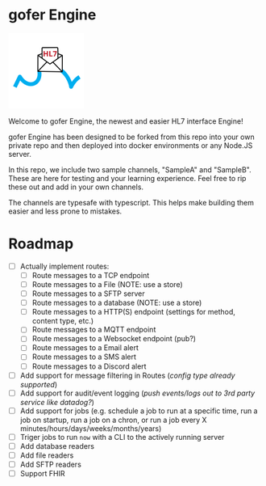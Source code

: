 # gofer Engine

![gofer Engine Logo](https://raw.githubusercontent.com/amaster507/gofer/main/images/gofer-logo.png)

Welcome to gofer Engine, the newest and easier HL7 interface Engine!

gofer Engine has been designed to be forked from this repo into your own private repo and then deployed into docker environments or any Node.JS server.

In this repo, we include two sample channels, "SampleA" and "SampleB". These are here for testing and your learning experience. Feel free to rip these out and add in your own channels.

The channels are typesafe with typescript. This helps make building them easier and less prone to mistakes.

# Roadmap

- [ ] Actually implement routes:
  - [ ] Route messages to a TCP endpoint
  - [ ] Route messages to a File (NOTE: use a store)
  - [ ] Route messages to a SFTP server
  - [ ] Route messages to a database (NOTE: use a store)
  - [ ] Route messages to a HTTP(S) endpoint (settings for method, content type, etc.)
  - [ ] Route messages to a MQTT endpoint
  - [ ] Route messages to a Websocket endpoint (pub?)
  - [ ] Route messages to a Email alert
  - [ ] Route messages to a SMS alert
  - [ ] Route messages to a Discord alert
- [ ] Add support for message filtering in Routes (_config type already supported_)
- [ ] Add support for audit/event logging (_push events/logs out to 3rd party service like datadog?_)
- [ ] Add support for jobs (e.g. schedule a job to run at a specific time, run a job on startup, run a job on a chron, or run a job every X minutes/hours/days/weeks/months/years)
- [ ] Triger jobs to run `now` with a CLI to the actively running server
- [ ] Add database readers
- [ ] Add file readers
- [ ] Add SFTP readers
- [ ] Support FHIR
